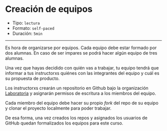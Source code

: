 # Creación de equipos

* Tipo: `lectura`
* Formato: `self-paced`
* Duración: `5min`

***

Es hora de organizarse por equipos. Cada equipo debe estar formado por dos
alumnas. En caso de ser impares se podrá hacer algún equipo de tres alumnas.

Una vez que hayas decidido con quién vas a trabajar, tu equipo tendrá que
informar a tus instructorxs quiénes con las integrantes del equipo y cuál es su
propuesta de producto.

Los instructorxs crearán un repositorio en Github bajo la organización
[Laboratoria](https://github.com/Laboratoria) y asignarán permisos de escritura
a los miembros del equipo.

Cada miembro del equipo debe hacer su propio _fork_ del repo de su equipo y
clonar el proyecto localmente para poder trabajar.

De esa forma, una vez creados los repos y asignados los usuarios de GitHub
quedan formalizados los equipos para este curso.

